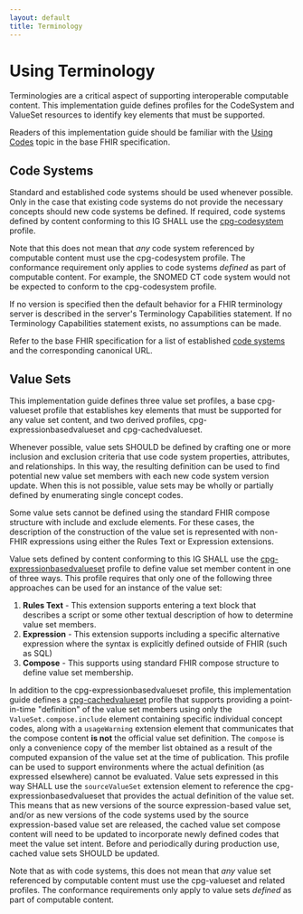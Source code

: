 ```yaml
---
layout: default
title: Terminology
---
```


# Using Terminology

Terminologies are a critical aspect of supporting interoperable computable content. This implementation guide defines profiles for the CodeSystem and ValueSet resources to identify key elements that must be supported.

Readers of this implementation guide should be familiar with the [Using Codes](http://hl7.org/fhir/R4/terminologies.html) topic in the base FHIR specification.

## Code Systems

Standard and established code systems should be used whenever possible. Only in the case that existing code systems do not provide the necessary concepts should new code systems be defined. If required, code systems defined by content conforming to this IG SHALL use the [cpg-codesystem](StructureDefinition-cpg-codesystem.html) profile.

Note that this does not mean that _any_ code system referenced by computable content must use the cpg-codesystem profile. The conformance requirement only applies to code systems _defined_ as part of computable content. For example, the SNOMED CT code system would not be expected to conform to the cpg-codesystem profile.

If no version is specified then the default behavior for a FHIR terminology server is described in the server's Terminology Capabilities statement. If no Terminology Capabilities statement exists, no assumptions can be made.

Refer to the base FHIR specification for a list of established [code systems](http://hl7.org/fhir/R4/terminologies-systems.html) and the corresponding canonical URL.

## Value Sets

This implementation guide defines three value set profiles, a base cpg-valueset profile that establishes key elements that must be supported for any value set content, and two derived profiles, cpg-expressionbasedvalueset and cpg-cachedvalueset.

Whenever possible, value sets SHOULD be defined by crafting one or more inclusion and exclusion criteria that use code system properties, attributes, and relationships. In this way, the resulting definition can be used to find potential new value set members with each new code system version update. When this is not possible, value sets may be wholly or partially defined by enumerating single concept codes.

Some value sets cannot be defined using the standard FHIR compose structure with include and exclude elements. For these cases, the description of the construction of the value set is represented with non-FHIR expressions using either the Rules Text or Expression extensions.

Value sets defined by content conforming to this IG SHALL use the [cpg-expressionbasedvalueset](StructureDefinition-cpg-expressionbasedvalueset.html) profile to define value set member content in one of three ways. This profile requires that only one of the following three approaches can be used for an instance of the value set:

1. **Rules Text** - This extension supports entering a text block that describes a script or some other textual description of how to determine value set members.
2. **Expression** - This extension supports including a specific alternative expression where the syntax is explicitly defined outside of FHIR (such as SQL)
3. **Compose** - This supports using standard FHIR compose structure to define value set membership.

In addition to the cpg-expressionbasedvalueset profile, this implementation guide defines a [cpg-cachedvalueset](StructureDefinition-cpg-cachedvalueset.html) profile that supports providing a point-in-time "definition" of the value set members using only the `ValueSet.compose.include` element containing specific individual concept codes, along with a `usageWarning` extension element that communicates that the compose content **is not** the official value set definition. The `compose` is only a convenience copy of the member list obtained as a result of the computed expansion of the value set at the time of publication. This profile can be used to support environments where the actual definition (as expressed elsewhere) cannot be evaluated. Value sets expressed in this way SHALL use the `sourceValueSet` extension element to reference the cpg-expressionbasedvalueset that provides the actual definition of the value set. This means that as new versions of the source expression-based value set, and/or as new versions of the code systems used by the source expression-based value set are released, the cached value set compose content will need to be updated to incorporate newly defined codes that meet the value set intent. Before and periodically during production use, cached value sets SHOULD be updated.

Note that as with code systems, this does not mean that _any_ value set referenced by computable content must use the cpg-valueset and related profiles. The conformance requirements only apply to value sets _defined_ as part of computable content.

